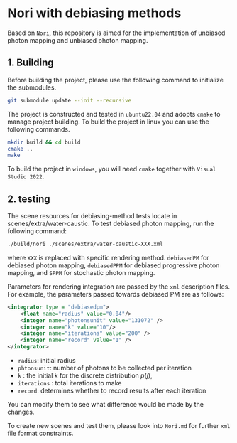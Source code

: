 # Nori with debiasing methods

Based on `Nori`, this repository is aimed for the implementation of unbiased photon mapping and unbiased photon mapping.

## 1. Building
Before building the project, please use the following command to initialize the submodules.
```bash
git submodule update --init --recursive
```

The project is constructed and tested in `ubuntu22.04` and adopts `cmake` to manage project building. To build the project in linux you can use the following commands.
```bash
mkdir build && cd build
cmake ..
make
```
To build the project in `windows`, you will need `cmake` together with `Visual Studio 2022`.


## 2. testing
The scene resources for debiasing-method tests locate in scenes/extra/water-caustic. To test debiased photon mapping, run the following command:

```bash
./build/nori ./scenes/extra/water-caustic-XXX.xml
```
where `XXX` is replaced with specific rendering method. `debiasedPM` for debiased photon mapping, `debiasedPPM` for debiased progressive photon mapping, and `SPPM` for stochastic photon mapping.

Parameters for rendering integration are passed by the `xml` description files. For example, the parameters passed towards debiased PM are as follows:
``` xml
<integrator type = "debiasedpm">
    <float name="radius" value="0.04"/>
    <integer name="photonsunit" value="131072" />
    <integer name="k" value="10"/>
    <integer name="iterations" value="200" />
    <integer name="record" value="1" />
</integrator>	
```
+ `radius`: initial radius 
+ `phtonsunit`: number of photons to be collected per iteration
+  `k` : the initial k for the discrete distribution $p(j)$,
+ `iterations` : total iterations to make
+ `record`: determines whether to record results after each iteration

You can modify them to see what difference would be made by the changes.

To create new scenes and test them, please look into `Nori.md` for further `xml` file format constraints.
